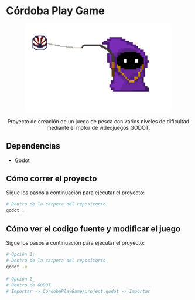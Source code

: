 # Córdoba Play Game

<div align="center">
    <img width="400" src="/sprites/UCO wizard LANZANDO.png" alt="Game Protagonist">
</div>

<div align="center">

Proyecto de creación de un juego de pesca con varios niveles de dificultad mediante el motor de videojuegos GODOT.

</div>

## Dependencias

-   [Godot](https://godotengine.org/)

## Cómo correr el proyecto

Sigue los pasos a continuación para ejecutar el proyecto:

```bash
# Dentro de la carpeta del repositorio
godot .
```

## Cómo ver el codigo fuente y modificar el juego

Sigue los pasos a continuación para ejecutar el proyecto:

```bash
# Opción 1:
# Dentro de la carpeta del repositorio
godot -e

# Opción 2_
# Dentro de GODOT
# Importar -> CordobaPlayGame/project.godot -> Importar
```
